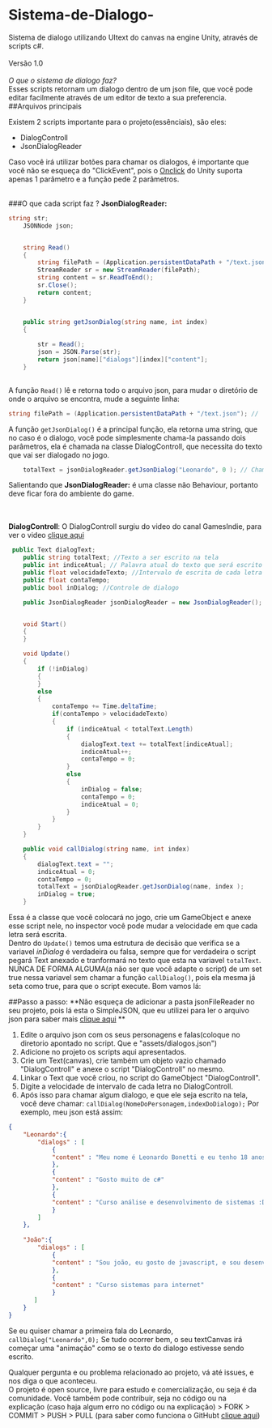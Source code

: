 # Sistema-de-Dialogo-
Sistema de dialogo utilizando UItext do canvas na engine Unity, através de scripts c#. <br> <br>
Versão 1.0<br><br>
*O que o sistema de dialogo faz?*<br>
Esses scripts retornam um dialogo dentro de um json file, que você pode editar facilmente através de um editor de texto a sua preferencia.
##Arquivos principais

Existem 2 scripts importante para o projeto(essênciais), são eles:
* DialogControll
* JsonDialogReader <br>

Caso você irá utilizar botões para chamar os dialogos, é importante que você não se esqueça do "ClickEvent", pois o [Onclick](https://docs.unity3d.com/ScriptReference/UI.Button-onClick.html) do Unity suporta apenas 1 parâmetro e a função pede 2 parâmetros.<br><br>

###O que cada script faz ?
**JsonDialogReader:** <br>
```cs
string str;
    JSONNode json;


    string Read()
    {
        string filePath = (Application.persistentDataPath + "/text.json"); 
        StreamReader sr = new StreamReader(filePath);
        string content = sr.ReadToEnd();
        sr.Close();
        return content;
    }


    public string getJsonDialog(string name, int index)
    {
      
        str = Read();
        json = JSON.Parse(str);
        return json[name]["dialogs"][index]["content"];
    }
    
```

A função `Read()` lê e retorna todo o arquivo json, para  mudar o diretório de onde o arquivo se encontra, mude a seguinte linha:
```cs
string filePath = (Application.persistentDataPath + "/text.json"); //  text.json é o nome do seu arquivo onde está os dialogos
```
A função `getJsonDialog()` é a principal função, ela retorna uma string, que no caso é o dialogo, você pode simplesmente chama-la passando dois parâmetros, ela é chamada na classe DialogControll, que necessita do texto que vai ser dialogado no jogo.
```cs
    totalText = jsonDialogReader.getJsonDialog("Leonardo", 0 ); // Chamando o diálogo(array) 0, do personagem Leonardo.
```
Salientando que **JsonDialogReader:** é uma classe não Behaviour, portanto deve ficar fora do ambiente do game.

<br><br>
**DialogControll**: O DialogControll surgiu do video do canal GamesIndie, para ver o video [clique aqui](https://www.youtube.com/watch?v=U572sXp21DU)<br> 
```cs
 public Text dialogText; 
    public string totalText; //Texto a ser escrito na tela
    public int indiceAtual; // Palavra atual do texto que será escrito na tela
    public float velocidadeTexto; //Intervalo de escrita de cada letra
    public float contaTempo;
    public bool inDialog; //Controle de dialogo

    public JsonDialogReader jsonDialogReader = new JsonDialogReader();


    void Start()
    {
    }

    void Update()
    {
        if (!inDialog)
        {
        }
        else
        {
            contaTempo += Time.deltaTime;
            if(contaTempo > velocidadeTexto)
            {
                if (indiceAtual < totalText.Length)
                {
                    dialogText.text += totalText[indiceAtual];
                    indiceAtual++;
                    contaTempo = 0;
                }
                else
                {
                    inDialog = false;
                    contaTempo = 0;
                    indiceAtual = 0;
                }              
            }
        }
    }

	public void callDialog(string name, int index)
    {
        dialogText.text = "";
        indiceAtual = 0;
        contaTempo = 0;
        totalText = jsonDialogReader.getJsonDialog(name, index );
        inDialog = true;
    }
```
Essa é a classe que você colocará no jogo, crie um GameObject e anexe esse script nele, no inspector você pode mudar a velocidade em que cada letra será escrita.<br>
Dentro do `Update()` temos uma estrutura de decisão que verifica se a variavel *inDialog* é verdadeira ou falsa, sempre que for verdadeira o script pegará Text anexado e tranformará no texto que esta na variavel `totalText`. NUNCA DE FORMA ALGUMA(a não ser que você adapte o script) de um set true nessa variavel sem chamar a função ``callDialog()``, pois ela mesma já seta como true, para que o script execute. Bom vamos lá:<br>

##Passo a passo:
**Não esqueça de adicionar a pasta jsonFileReader no seu projeto, pois lá esta o SimpleJSON, que eu utilizei para ler o arquivo json para saber mais [clique aqui](http://wiki.unity3d.com/index.php/SimpleJSON) **

1. Edite o arquivo json com os seus personagens e falas(coloque no diretorio apontado no script. Que e "assets/dialogos.json")
2. Adicione no projeto os scripts aqui apresentados.
3. Crie um Text(canvas), crie também um objeto vazio chamado "DialogControll" e anexe o script "DialogControll" no mesmo. 
4. Linkar o Text que você criou, no script do GameObject "DialogControll".
5. Digite a velocidade de intervalo de cada letra no DialogControll.
6. Após isso para chamar algum dialogo, e que ele seja escrito na tela, você deve chamar: `callDialog(NomeDoPersonagem,indexDoDialogo);` Por exemplo, meu json está assim: 

```json
{
    "Leonardo":{
        "dialogs" : [
            {
            "content" : "Meu nome é Leonardo Bonetti e eu tenho 18 anos, sou estudante de programação :D."
            },
            {
            "content" : "Gosto muito de c#"
            },
            {
            "content" : "Curso análise e desenvolvimento de sistemas :D."
            }
        ]
    },
    
    "João":{
        "dialogs" : [
            {
            "content" : "Sou joão, eu gosto de javascript, e sou desenvolvedor front-end"
            },
            {
            "content" : "Curso sistemas para internet"
            }
	   ] 
    }
}
```
Se eu quiser chamar a primeira fala do Leonardo, ``callDialog("Leonardo",0);`` Se tudo ocorrer bem, o seu textCanvas irá começar uma "animação" como se o texto do dialogo estivesse sendo escrito.<br>

Qualquer pergunta e ou problema relacionado ao projeto, vá até issues, e nos diga o que aconteceu. <br>
O projeto é open source, livre para estudo e comercialização, ou seja é da comunidade. Você também pode contribuir, seja no código ou na explicação (caso haja algum erro no código ou na explicação) > FORK > COMMIT > PUSH > PULL (para saber como funciona o GitHubt [clique aqui](https://www.youtube.com/watch?v=WVLhm1AMeYE))
